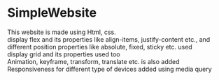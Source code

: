 # SimpleWebsite
This website is made using Html, css. <br>
display flex and its properties like align-items, justify-content etc., and different position properties like absolute, fixed, sticky etc. used <br>
display grid and its properties used too <br>
Animation, keyframe, transform, translate etc. is also added <br>
Responsiveness for different type of devices added using media query
